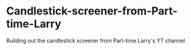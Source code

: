 # Candlestick-screener-from-Part-time-Larry
Building out the candlestick screener from Part-time Larry's YT channel
